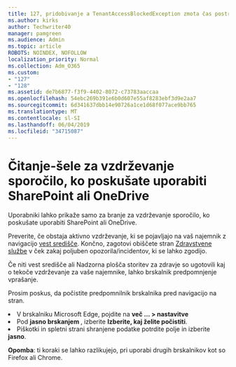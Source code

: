 ```yaml
---
title: 127, pridobivanje a TenantAccessBlockedException zmota čas postranski email?
ms.author: kirks
author: Techwriter40
manager: pamgreen
ms.audience: Admin
ms.topic: article
ROBOTS: NOINDEX, NOFOLLOW
localization_priority: Normal
ms.collection: Adm_O365
ms.custom:
- "127"
- "128"
ms.assetid: de7b6877-f3f9-4402-8072-c73783aaccaa
ms.openlocfilehash: 54ebc269b391e6b0d607e55af8283ebf3d9e2aa7
ms.sourcegitcommit: 6d341637dbb14e90726a1ce1d68f077ace9bb765
ms.translationtype: MT
ms.contentlocale: sl-SI
ms.lasthandoff: 06/04/2019
ms.locfileid: "34715087"
---
```

# <a name="read-only-for-maintenance-message-when-attempting-to-use-sharepoint-or-onedrive"></a>Čitanje-šele za vzdrževanje sporočilo, ko poskušate uporabiti SharePoint ali OneDrive

Uporabniki lahko prikaže samo za branje za vzdrževanje sporočilo, ko poskušate uporabiti SharePoint ali OneDrive.

Preverite, če obstaja aktivno vzdrževanje, ki se pojavljajo na vaš najemnik z navigacijo <a href="https://portal.office.com/adminportal/home#/MessageCenter">vest središče</a>. Končno, zagotovi obiščete stran <a href="https://portal.office.com/adminportal/home#/servicehealth">Zdravstvene službe</a> v ček zakaj poljuben opozorila/incidentov, ki se lahko zgodijo.

Če niti vest središče ali Nadzorna plošča storitev za zdravje so ugotovili kaj o tekoče vzdrževanje za vaše najemnike, lahko brskalnik predpomnjenje vprašanje.

Prosim poskus, da počistite predpomnilnik brskalnika pred navigacijo na stran.

  <li>V brskalniku Microsoft Edge, pojdite na <strong>več &hellip; &gt; nastavitve</strong></li>  <li>Pod <strong>jasno brskanjem </strong>, izberite <strong>Izberite, kaj želite počistiti</strong>.</li>  <li>Piškotki in spletni strani shranjene podatke potrdite polje in izberite <strong>jasno</strong>.</li>  </ol>  

**Opomba**: ti koraki se lahko razlikujejo, pri uporabi drugih brskalnikov kot so Firefox ali Chrome.

